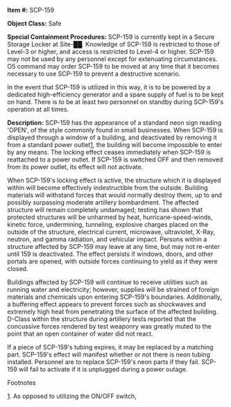 **Item #:** SCP-159

**Object Class:** Safe

**Special Containment Procedures:** SCP-159 is currently kept in a Secure Storage Locker at Site-██. Knowledge of SCP-159 is restricted to those of Level-3 or higher, and access is restricted to Level-4 or higher. SCP-159 may not be used by any personnel except for extenuating circumstances. O5 command may order SCP-159 to be moved at any time that it becomes necessary to use SCP-159 to prevent a destructive scenario.

In the event that SCP-159 is utilized in this way, it is to be powered by a dedicated high-efficiency generator and a spare supply of fuel is to be kept on hand. There is to be at least two personnel on standby during SCP-159's operation at all times.

**Description:** SCP-159 has the appearance of a standard neon sign reading 'OPEN', of the style commonly found in small businesses. When SCP-159 is displayed through a window of a building, and deactivated by removing it from a standard power outlet[1](javascript:;), the building will become impossible to enter by any means. The locking effect ceases immediately when SCP-159 is reattached to a power outlet. If SCP-159 is switched OFF and then removed from its power outlet, its effect will not activate.

When SCP-159's locking effect is active, the structure which it is displayed within will become effectively indestructible from the outside. Building materials will withstand forces that would normally destroy them, up to and possibly surpassing moderate artillery bombardment. The affected structure will remain completely undamaged; testing has shown that protected structures will be unharmed by heat, hurricane-speed-winds, kinetic force, undermining, tunneling, explosive charges placed on the outside of the structure, electrical current, microwave, ultraviolet, X-Ray, neutron, and gamma radiation, and vehicular impact. Persons within a structure affected by SCP-159 may leave at any time, but may not re-enter until 159 is deactivated. The effect persists if windows, doors, and other portals are opened, with outside forces continuing to yield as if they were closed.

Buildings affected by SCP-159 will continue to receive utilities such as running water and electricity; however, supplies will be strained of foreign materials and chemicals upon entering SCP-159's boundaries. Additionally, a buffering effect appears to prevent forces such as shockwaves and extremely high heat from penetrating the surface of the affected building. D-Class within the structure during artillery tests reported that the concussive forces rendered by test weaponry was greatly muted to the point that an open container of water did not react.

If a piece of SCP-159's tubing expires, it may be replaced by a matching part. SCP-159's effect will manifest whether or not there is neon tubing installed. Personnel are to replace SCP-159's neon parts if they fail. SCP-159 will fail to activate if it is unplugged during a power outage.

Footnotes

[1](javascript:;). As opposed to utilizing the ON/OFF switch,
